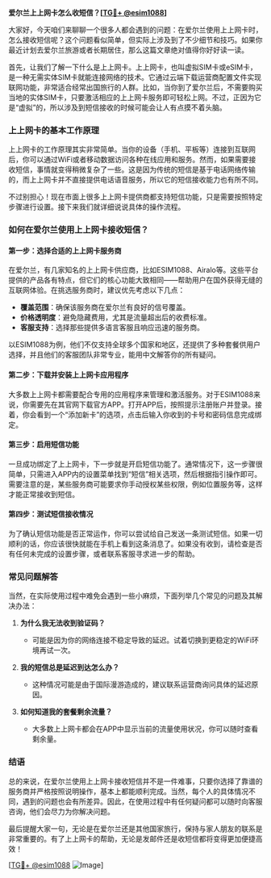 **爱尔兰上上网卡怎么收短信？[[TG💪+ @esim1088](https://t.me/s/esim1088)]**

大家好，今天咱们来聊聊一个很多人都会遇到的问题：在爱尔兰使用上上网卡时，怎么接收短信呢？这个问题看似简单，但实际上涉及到了不少细节和技巧。如果你最近计划去爱尔兰旅游或者长期居住，那么这篇文章绝对值得你好好读一读。

首先，让我们了解一下什么是上上网卡。上上网卡，也叫虚拟SIM卡或eSIM卡，是一种无需实体SIM卡就能连接网络的技术。它通过云端下载运营商配置文件实现联网功能，非常适合经常出国旅行的人群。比如，当你到了爱尔兰后，不需要购买当地的实体SIM卡，只要激活相应的上上网卡服务即可轻松上网。不过，正因为它是“虚拟”的，所以涉及到短信接收的时候可能会让人有点摸不着头脑。

### 上上网卡的基本工作原理

上上网卡的工作原理其实非常简单。当你的设备（手机、平板等）连接到互联网后，你可以通过WiFi或者移动数据访问各种在线应用和服务。然而，如果需要接收短信，事情就变得稍微复杂了一些。这是因为传统的短信是基于电话网络传输的，而上上网卡并不直接提供电话语音服务，所以它的短信接收能力也有所不同。

不过别担心！现在市面上很多上上网卡提供商都支持短信功能，只是需要按照特定步骤进行设置。接下来我们就详细说说具体的操作流程。

### 如何在爱尔兰使用上上网卡接收短信？

#### 第一步：选择合适的上上网卡服务商

在爱尔兰，有几家知名的上上网卡供应商，比如ESIM1088、Airalo等。这些平台提供的产品各有特点，但它们的核心功能大致相同——帮助用户在国外获得无缝的互联网体验。在挑选服务商时，建议优先考虑以下几点：

- **覆盖范围**：确保该服务商在爱尔兰有良好的信号覆盖。
- **价格透明度**：避免隐藏费用，尤其是流量超出后的收费标准。
- **客服支持**：选择那些提供多语言客服且响应迅速的服务商。

以ESIM1088为例，他们不仅支持全球多个国家和地区，还提供了多种套餐供用户选择，并且他们的客服团队非常专业，能用中文解答你的所有疑问。

#### 第二步：下载并安装上上网卡应用程序

大多数上上网卡都需要配合专用的应用程序来管理和激活服务。对于ESIM1088来说，你需要先在其官网下载官方APP。打开APP后，按照提示注册账户并登录。接着，你会看到一个“添加新卡”的选项，点击后输入你收到的卡号和密码信息完成绑定。

#### 第三步：启用短信功能

一旦成功绑定了上上网卡，下一步就是开启短信功能了。通常情况下，这一步骤很简单，只需进入APP内的设置菜单找到“短信”相关选项，然后根据指引操作即可。需要注意的是，某些服务商可能要求你手动授权某些权限，例如位置服务等，这样才能正常接收到短信。

#### 第四步：测试短信接收情况

为了确认短信功能是否正常运作，你可以尝试给自己发送一条测试短信。如果一切顺利的话，你应该很快就能在手机上看到这条消息了。如果没有收到，请检查是否有任何未完成的设置步骤，或者联系客服寻求进一步的帮助。

### 常见问题解答

当然，在实际使用过程中难免会遇到一些小麻烦，下面列举几个常见的问题及其解决办法：

1. **为什么我无法收到验证码？**
   - 可能是因为你的网络连接不稳定导致的延迟。试着切换到更稳定的WiFi环境再试一次。
   
2. **我的短信总是延迟到达怎么办？**
   - 这种情况可能是由于国际漫游造成的，建议联系运营商询问具体的延迟原因。

3. **如何知道我的套餐剩余流量？**
   - 大多数上上网卡都会在APP中显示当前的流量使用状况，你可以随时查看剩余量。

### 结语

总的来说，在爱尔兰使用上上网卡接收短信并不是一件难事，只要你选择了靠谱的服务商并严格按照说明操作，基本上都能顺利完成。当然，每个人的具体情况不同，遇到的问题也会有所差异。因此，在使用过程中有任何疑问都可以随时向客服咨询，他们会尽力为你解决问题。

最后提醒大家一句，无论是在爱尔兰还是其他国家旅行，保持与家人朋友的联系是非常重要的。有了上上网卡的帮助，无论是发邮件还是收短信都将变得更加便捷高效！

[[TG💪+ @esim1088](https://t.me/s/esim1088) ![Image](https://i.postimg.cc/4NQfJmqS/Snipaste-2025-05-13-00-14-12.png)]